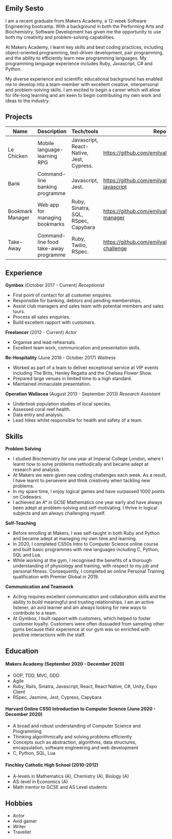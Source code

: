 ## Emily Sesto

I am a recent graduate from Makers Academy, a 12-week Software Engineering bootcamp. With a background in both the Performing Arts and Biochemistry, Software Development has given me the opportunity to use both my creativity and problem-solving capabilities. 

At Makers Academy, I learnt key skills and best coding practices, including object-oriented programming, test-driven development, pair programming, and the ability to efficiently learn new programming languages. My programming language experience includes Ruby, Javascript, C# and Python.

My diverse experience and scientific educational background has enabled me to develop into a team-member with excellent creative, interpersonal and problem-solving skills. I am excited to begin a career which will allow for life-long learning and am keen to begin contributing my own work and ideas to the industry.

## Projects

| Name                         | Description            | Tech/tools        | Repo |
| ---------------------------- | -----------------      | ----------------- |-------|
| Le Chicken            | Mobile language-learning RPG      | Javascript, React-Native, Jest, Cypress. | https://github.com/emilyalice2708/le-chicken |
| Bank | Command-line banking programme     | Javascript, Jest.              | https://github.com/emilyalice2708/bank-test-javascript |
| Bookmark Manager | Web app for managing bookmarks | Ruby, Sinatra, SQL, RSpec, Capybara | https://github.com/emilyalice2708/bookmark-manager |
| Take-Away        | Command-line food take-away programme| Ruby, Twilio, RSpec.              | https://github.com/emilyalice2708/takeaway-challenge |

## Experience

**Gymbox** (October 2017 - Current)
_Receptionist_

- First point of contact for all customer enquires.
- Responsible for banking, debtors and pending memberships.
- Assist club managers and sales team with potential members and sales tours.
- Process all sales enquiries.
- Build excellent rapport with customers.

**Freelancer** (2012 - Current)
_Actor_

- Organise and lead rehearsals.
- Excellent team work, communication and presentation skills.

**Re-Hospitality** (June 2016 - October 2017)
_Waitress_

- Worked as part of a team to deliver exceptional service at VIP events including The Brits, Henley Regatta and the Chelsea Flower Show.
- Prepared large venues in limited time to a high standard.
- Maintained immaculate presentation.

**Operation Wallacea** (August 2013 - September 2013)
_Research Assistant_ 

- Undertook population studies of local species.
- Assessed coral reef health.
- Data entry and analysis.
- Lead hikes whilst responsible for health and safety of a team.

## Skills

**Problem Solving**
- I studied Biochemistry for one year at Imperial College London, where I learnt how to solve problems methodically and became adept at research and analysis.
- At Makers we were given new coding challenges each week. As a result, I have learnt to persevere and think creatively when tackling new problems.
- In my spare time, I enjoy logical games and have surpassed 1000 points on Codewars.
- I achieved an A* in GCSE Mathematics one year early and have always been adept at problem-solving and self-motivating. I thrive in logical subjects and am always challenging myself. 

**Self-Teaching**
- Before enrolling at Makers, I was self-taught in both Ruby and Python and became adept at managing my own time and learning.
- In 2020, I completed CS50s Intro to Computer Science online course and built basic programmes with new languages including C, Python, SQL and Lua.
- While working at the gym, I recognised the benefits of a thorough understanding of physiology and training, with respect to my job and personal fitness. Consequently, I completed an online Personal Training qualification with Premier Global in 2019.

**Communication and Teamwork**
- Acting requires excellent communication and collaboration skills and the ability to build meaningful and trusting relationships. I am an active listener, an avid learner and am always looking for new ways to contribute to a team.
- At Gymbox, I built rapport with customers, which helped to foster customer loyalty. Customers were often dissuaded from sampling other gyms because their experience at our gym was so enriched with positive interactions with the staff.


## Education

#### Makers Academy (September 2020 - December 2020)

- OOP, TDD, MVC, DDD
- Agile
- Ruby, Rails, Sinatra, Javascript, React, React Native, C#, Unity, Expo Client
- RSpec, Jasmine, Jest, Cypress, Capybara

#### Harvard Online CS50 Introduction to Computer Science (June 2020 - December 2020)

- A broad and robust understanding of Computer Science and Programming
- Thinking algorithmically and solving problems efficiently
- Concepts such as abstraction, algorithms, data structures, encapsulation, software engineering and web development
- C, Python, SQL, Lua

#### Finchley Catholic High School (2010-2012)

- A-levels in Mathematics (A), Chemistry (A), Biology (A)
- AS-level in Economics (A)
- Math mentor to GCSE and AS Level students

## Hobbies

- Actor
- Avid gamer
- Writer
- Traveller

